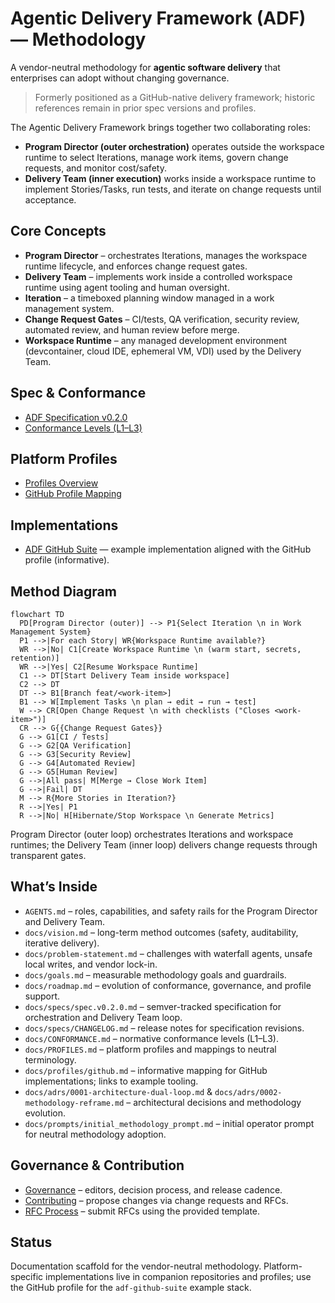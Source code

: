 # Agentic Delivery Framework (ADF) — Methodology

A vendor-neutral methodology for **agentic software delivery** that enterprises can adopt without changing governance.

> Formerly positioned as a GitHub-native delivery framework; historic references remain in prior spec versions and profiles.

The Agentic Delivery Framework brings together two collaborating roles:

- **Program Director (outer orchestration)** operates outside the workspace runtime to select Iterations, manage work items, govern change requests, and monitor cost/safety.
- **Delivery Team (inner execution)** works inside a workspace runtime to implement Stories/Tasks, run tests, and iterate on change requests until acceptance.

## Core Concepts

- **Program Director** – orchestrates Iterations, manages the workspace runtime lifecycle, and enforces change request gates.
- **Delivery Team** – implements work inside a controlled workspace runtime using agent tooling and human oversight.
- **Iteration** – a timeboxed planning window managed in a work management system.
- **Change Request Gates** – CI/tests, QA verification, security review, automated review, and human review before merge.
- **Workspace Runtime** – any managed development environment (devcontainer, cloud IDE, ephemeral VM, VDI) used by the Delivery Team.

## Spec & Conformance

- [ADF Specification v0.2.0](docs/specs/spec.v0.2.0.md)
- [Conformance Levels (L1–L3)](docs/CONFORMANCE.md)

## Platform Profiles

- [Profiles Overview](docs/PROFILES.md)
- [GitHub Profile Mapping](docs/profiles/github.md)

## Implementations

- [ADF GitHub Suite](https://github.com/airnub/adf-github-suite) — example implementation aligned with the GitHub profile (informative).

## Method Diagram

```mermaid
flowchart TD
  PD[Program Director (outer)] --> P1{Select Iteration \n in Work Management System}
  P1 -->|For each Story| WR{Workspace Runtime available?}
  WR -->|No| C1[Create Workspace Runtime \n (warm start, secrets, retention)]
  WR -->|Yes| C2[Resume Workspace Runtime]
  C1 --> DT[Start Delivery Team inside workspace]
  C2 --> DT
  DT --> B1[Branch feat/<work-item>]
  B1 --> W[Implement Tasks \n plan → edit → run → test]
  W --> CR[Open Change Request \n with checklists ("Closes <work-item>")]
  CR --> G{{Change Request Gates}}
  G --> G1[CI / Tests]
  G --> G2[QA Verification]
  G --> G3[Security Review]
  G --> G4[Automated Review]
  G --> G5[Human Review]
  G -->|All pass| M[Merge → Close Work Item]
  G -->|Fail| DT
  M --> R{More Stories in Iteration?}
  R -->|Yes| P1
  R -->|No| H[Hibernate/Stop Workspace \n Generate Metrics]
```

Program Director (outer loop) orchestrates Iterations and workspace runtimes; the Delivery Team (inner loop) delivers change requests through transparent gates.

## What’s Inside

- `AGENTS.md` – roles, capabilities, and safety rails for the Program Director and Delivery Team.
- `docs/vision.md` – long-term method outcomes (safety, auditability, iterative delivery).
- `docs/problem-statement.md` – challenges with waterfall agents, unsafe local writes, and vendor lock-in.
- `docs/goals.md` – measurable methodology goals and guardrails.
- `docs/roadmap.md` – evolution of conformance, governance, and profile support.
- `docs/specs/spec.v0.2.0.md` – semver-tracked specification for orchestration and Delivery Team loop.
- `docs/specs/CHANGELOG.md` – release notes for specification revisions.
- `docs/CONFORMANCE.md` – normative conformance levels (L1–L3).
- `docs/PROFILES.md` – platform profiles and mappings to neutral terminology.
- `docs/profiles/github.md` – informative mapping for GitHub implementations; links to example tooling.
- `docs/adrs/0001-architecture-dual-loop.md` & `docs/adrs/0002-methodology-reframe.md` – architectural decisions and methodology evolution.
- `docs/prompts/initial_methodology_prompt.md` – initial operator prompt for neutral methodology adoption.

## Governance & Contribution

- [Governance](docs/GOVERNANCE.md) – editors, decision process, and release cadence.
- [Contributing](docs/CONTRIBUTING.md) – propose changes via change requests and RFCs.
- [RFC Process](docs/RFCs/README.md) – submit RFCs using the provided template.

## Status

Documentation scaffold for the vendor-neutral methodology. Platform-specific implementations live in companion repositories and profiles; use the GitHub profile for the `adf-github-suite` example stack.
